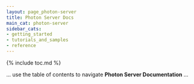 ```yaml
---
layout: page_photon-server
title: Photon Server Docs
main_cat: photon-server
sidebar_cats:
- getting_started
- tutorials_and_samples
- reference
---
```


{% include toc.md %}

... use the table of contents to navigate **Photon Server Documentation** ...